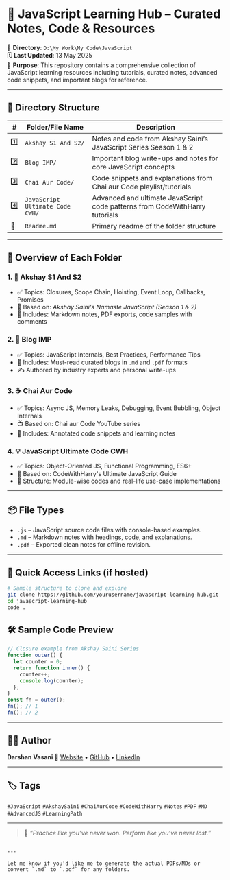 
# 🌟 JavaScript Learning Hub – Curated Notes, Code & Resources

📁 **Directory**: `D:\My Work\My Code\JavaScript`  
🗓️ **Last Updated**: 13 May 2025  
🧠 **Purpose**: This repository contains a comprehensive collection of JavaScript learning resources including tutorials, curated notes, advanced code snippets, and important blogs for reference.

---

## 📂 Directory Structure

| #   | Folder/File Name                 | Description                                                                 |
|-----|----------------------------------|-----------------------------------------------------------------------------|
| 1️⃣ | `Akshay S1 And S2/`              | Notes and code from Akshay Saini’s JavaScript Series Season 1 & 2          |
| 2️⃣ | `Blog IMP/`                      | Important blog write-ups and notes for core JavaScript concepts             |
| 3️⃣ | `Chai Aur Code/`                 | Code snippets and explanations from Chai aur Code playlist/tutorials       |
| 4️⃣ | `JavaScript Ultimate Code CWH/` | Advanced and ultimate JavaScript code patterns from CodeWithHarry tutorials|
| 📝 | `Readme.md`                      | Primary readme of the folder structure                                     |

---

## 🧾 Overview of Each Folder

### 1. 📘 Akshay S1 And S2
- ✅ Topics: Closures, Scope Chain, Hoisting, Event Loop, Callbacks, Promises
- 🔗 Based on: *Akshay Saini's Namaste JavaScript (Season 1 & 2)*
- 📄 Includes: Markdown notes, PDF exports, code samples with comments

### 2. 🧠 Blog IMP
- ✅ Topics: JavaScript Internals, Best Practices, Performance Tips
- 📄 Includes: Must-read curated blogs in `.md` and `.pdf` formats
- ✍️ Authored by industry experts and personal write-ups

### 3. ☕ Chai Aur Code
- ✅ Topics: Async JS, Memory Leaks, Debugging, Event Bubbling, Object Internals
- 📺 Based on: Chai aur Code YouTube series
- 📄 Includes: Annotated code snippets and learning notes

### 4. 💡 JavaScript Ultimate Code CWH
- ✅ Topics: Object-Oriented JS, Functional Programming, ES6+
- 🔗 Based on: CodeWithHarry's Ultimate JavaScript Guide
- 📂 Structure: Module-wise codes and real-life use-case implementations

---

## 📦 File Types

- `.js` – JavaScript source code files with console-based examples.
- `.md` – Markdown notes with headings, code, and explanations.
- `.pdf` – Exported clean notes for offline revision.

---

## 🔗 Quick Access Links (if hosted)

```bash
# Sample structure to clone and explore
git clone https://github.com/yourusername/javascript-learning-hub.git
cd javascript-learning-hub
code .
```


## 🛠️ Sample Code Preview

```js
// Closure example from Akshay Saini Series
function outer() {
  let counter = 0;
  return function inner() {
    counter++;
    console.log(counter);
  };
}
const fn = outer();
fn(); // 1
fn(); // 2
```


---

## 🧑‍💻 Author

**Darshan Vasani**
🔗 [Website](https://dpvasani56.vercel.app/) • [GitHub](https://github.com/dpvasani) • [LinkedIn](https://linkedin.com/in/dpvasani56)

---

## 🏷️ Tags

`#JavaScript` `#AkshaySaini` `#ChaiAurCode` `#CodeWithHarry` `#Notes` `#PDF` `#MD` `#AdvancedJS` `#LearningPath`

---

> 🚀 *“Practice like you’ve never won. Perform like you’ve never lost.”*

```

---

Let me know if you'd like me to generate the actual PDFs/MDs or convert `.md` to `.pdf` for any folders.
```
